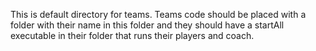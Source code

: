 This is default directory for teams. Teams code should be placed with a folder with their name in this folder and they should have a startAll executable in their folder that runs their players and coach.